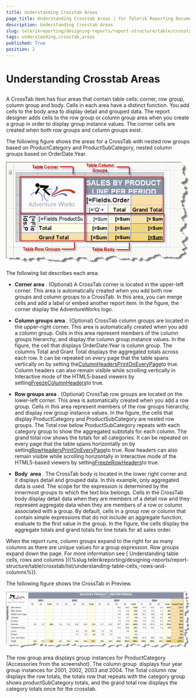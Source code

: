 ```yaml
---
title: Understanding Crosstab Areas
page_title: Understanding Crosstab Areas | for Telerik Reporting Documentation
description: Understanding Crosstab Areas
slug: telerikreporting/designing-reports/report-structure/table/crosstab/list/understanding-crosstab-areas
tags: understanding,crosstab,areas
published: True
position: 2
---
```


# Understanding Crosstab Areas



## 

A CrossTab item has four areas that contain table cells: corner, row group, column group and body. Cells in each area have a distinct function. You add cells to the body area to display detail and grouped data. The report designer adds cells to the row group or column group area when you create a group in order to display group instance values. The corner cells are created when both row groups and column groups exist.

The following figure shows the areas for a CrossTab with nested row groups based on ProductCategory and ProductSubCategory, nested column groups based on OrderDate.Year.

  

  ![](images/table4.png)

The following list describes each area:

*  __Corner area__  . (Optional) A CrossTab corner is located in the upper-left corner. This area is
            automatically created when you add both row groups and column groups to a CrossTab. In this area, you can merge cells and add a
            label or embed another report item. In the figure, the corner display the AdventureWorks logo.

*  __Column groups area__  . (Optional) CrossTab column groups are located in the upper-right corner. This
            area is automatically created when you add a column group. Cells in this area represent members of the column groups hierarchy, and
            display the column group instance values. In the figure, the cell that displays OrderDate.Year is column group. The columns Total
            and Grant Total displays the aggregated totals across each row. It can be repeated on every page that the table spans vertically on by
            setting the[ColumnHeadersPrintOnEveryPage](/reporting/api/Telerik.Reporting.Table#Telerik_Reporting_Table_ColumnHeadersPrintOnEveryPage)to true.
            Column headers can also remain visible while scrolling vertically in Interactive mode of the HTML5-based viewers by setting[FreezeColumnHeaders](/reporting/api/Telerik.Reporting.Table#Telerik_Reporting_Table_FreezeColumnHeaders)to true.

*  __Row groups area__  . (Optional) CrossTab row groups are located on the lower-left corner. This area is
            automatically created when you add a row group. Cells in this area represent members of the row groups hierarchy, and display row
            group instance values. In the figure, the cells that display ProductCategory and ProductSubCategory are nested row groups. The Total
            row below ProductSubCategory repeats with each category group to show the aggregated subtotals for each column. The grand total row
            shows the totals for all categories. It can be repeated on every page that the table spans horizontally on by setting[RowHeadersPrintOnEveryPage](/reporting/api/Telerik.Reporting.Table#Telerik_Reporting_Table_RowHeadersPrintOnEveryPage)to true.
            Row headers can also remain visible while scrolling horizontally in Interactive mode of the HTML5-based viewers by setting[FreezeRowHeaders](/reporting/api/Telerik.Reporting.Table#Telerik_Reporting_Table_FreezeRowHeaders)to true.

*  __Body  area__  . The CrossTab body is located in the lower right corner and it displays detail and grouped
            data. In this example, only aggregated data is used. The scope for the expression is determined by the innermost groups to which the
            text box belongs. Cells in the CrossTab body display detail data when they are members of a detail row and they represent aggregate
            data when they are members of a row or column associated with a group. By default, cells in a group row or column that contain simple
            expressions that do not include an aggregate function, evaluate to the first value in the group. In the figure, the cells display the
            aggregate totals and grand totals for line totals for all sales order.

When the report runs, column groups expand to the right for as many columns as there are unique values for a group expression. Row           groups expand down the page. For more information see [             Understanding             table cells, rows and columns           ]({%slug telerikreporting/designing-reports/report-structure/table/crosstab/list/understanding-table-cells,-rows-and-columns%}).         

The following figure shows the CrossTab in Preview.

  

  ![](images/table5.png)

The row group area displays group instances for ProductCategory (Accessories from the screenshot). The column group  displays four           year group instances for 2001, 2002, 2003 and 2004. The Total column row displays the row totals; the totals row that repeats with           the category group shows productSubCategory totals, and the grand total row displays the category totals once for the crosstab.         
